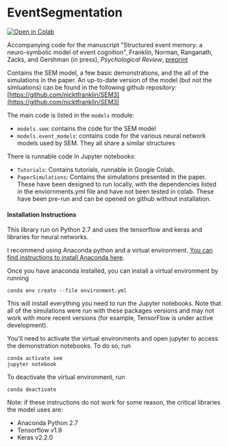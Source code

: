 # EventSegmentation 

<a href="https://colab.research.google.com/github/ProjectSEM/SEM/blob/master/Tutorials/Demo - Segmentation and Memory Tutorial.ipynb"><img src="https://colab.research.google.com/assets/colab-badge.svg" alt="Open in Colab" title="Open and Execute in Google Colaboratory"></a>

Accompanying code for the manuscript "Structured event memory: a neuro-symbolic model of event cognition", Franklin, Norman, Ranganath, Zacks, and Gershman (in press), *Psychological Review*, [preprint](https://doi.org/10.1101/541607)

Contains the SEM model, a few basic demonstrations, and the all of the simulations in the paper. An up-to-date version of the model (but not the simluations) can be found in the following github repository: [https://github.com/nicktfranklin/SEM3](https://github.com/nicktfranklin/SEM3)



The main code is listed in the `models` module:
* `models.sem`: contains the code for the SEM model
* `models.event_models`: contains code for the various neural network models used by SEM. They all 
    share a similar structures
    
There is runnable code in Jupyter notebooks:
* `Tutorials`: Contains tutorials, runnable in Google Colab.
* `PaperSimulations`: Contains the simulations presented in the paper.  These have been designed to run locally, with the
 dependencies listed in the enviornments.yml file and have not been tested in colab. These have been pre-run and can be
  opened on github without installation. 

#### Installation Instructions

This library run on Python 2.7 and uses the tensorflow and keras and libraries for neural networks. 

I recommend using Anaconda python and a virtual environment. [You can find instructions to install Anaconda
 here](https://docs.anaconda.com/anaconda/install/).

Once you have anaconda installed, you can install a virtual environment by running

    conda env create --file environment.yml

This will install everything you need to run the Jupyter notebooks.  Note that all of the simulations were run with these
packages versions and may not work with more recent versions (for example, TensorFlow is under active development).

You'll need to activate the virtual environments and open jupyter to access the demonstration notebooks. To do so, run

    conda activate sem
    jupyter notebook


To deactivate the virtual environment, run

    conda deactivate


Note: if these instructions do not work for some reason, the critical libraries the model uses are:
    
* Anaconda Python 2.7
* Tensorflow v1.9
* Keras v2.2.0

